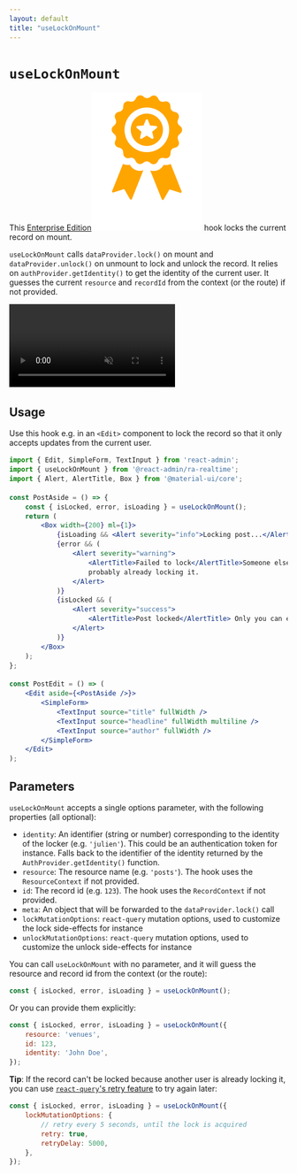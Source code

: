 ```yaml
---
layout: default
title: "useLockOnMount"
---
```


# `useLockOnMount`

This [Enterprise Edition](https://marmelab.com/ra-enterprise)<img class="icon" src="./img/premium.svg" /> hook locks the current record on mount.

`useLockOnMount` calls `dataProvider.lock()` on mount and `dataProvider.unlock()` on unmount to lock and unlock the record. It relies on `authProvider.getIdentity()` to get the identity of the current user. It guesses the current `resource` and `recordId` from the context (or the route) if not provided.

<video controls autoplay playsinline muted loop>
  <source src="./img/useLockOnMount.webm" type="video/webm"/>
  <source src="./img/useLockOnMount.mp4" type="video/mp4"/>
  Your browser does not support the video tag.
</video>


## Usage

Use this hook e.g. in an `<Edit>` component to lock the record so that it only accepts updates from the current user.

```jsx
import { Edit, SimpleForm, TextInput } from 'react-admin';
import { useLockOnMount } from '@react-admin/ra-realtime';
import { Alert, AlertTitle, Box } from '@material-ui/core';

const PostAside = () => {
    const { isLocked, error, isLoading } = useLockOnMount();
    return (
        <Box width={200} ml={1}>
            {isLoading && <Alert severity="info">Locking post...</Alert>}
            {error && (
                <Alert severity="warning">
                    <AlertTitle>Failed to lock</AlertTitle>Someone else is
                    probably already locking it.
                </Alert>
            )}
            {isLocked && (
                <Alert severity="success">
                    <AlertTitle>Post locked</AlertTitle> Only you can edit it.
                </Alert>
            )}
        </Box>
    );
};

const PostEdit = () => (
    <Edit aside={<PostAside />}>
        <SimpleForm>
            <TextInput source="title" fullWidth />
            <TextInput source="headline" fullWidth multiline />
            <TextInput source="author" fullWidth />
        </SimpleForm>
    </Edit>
);
```

## Parameters

`useLockOnMount` accepts a single options parameter, with the following properties (all optional):

-   `identity`: An identifier (string or number) corresponding to the identity of the locker (e.g. `'julien'`). This could be an authentication token for instance. Falls back to the identifier of the identity returned by the `AuthProvider.getIdentity()` function.
-   `resource`: The resource name (e.g. `'posts'`). The hook uses the `ResourceContext` if not provided.
-   `id`: The record id (e.g. `123`). The hook uses the `RecordContext` if not provided.
-   `meta`: An object that will be forwarded to the `dataProvider.lock()` call
-   `lockMutationOptions`: `react-query` mutation options, used to customize the lock side-effects for instance
-   `unlockMutationOptions`: `react-query` mutation options, used to customize the unlock side-effects for instance

You can call `useLockOnMount` with no parameter, and it will guess the resource and record id from the context (or the route):

```jsx
const { isLocked, error, isLoading } = useLockOnMount();
```

Or you can provide them explicitly:

```jsx
const { isLocked, error, isLoading } = useLockOnMount({
    resource: 'venues',
    id: 123,
    identity: 'John Doe',
});
```

**Tip**: If the record can't be locked because another user is already locking it, you can use [`react-query`'s retry feature](https://react-query-v3.tanstack.com/guides/mutations#retry) to try again later:

```jsx
const { isLocked, error, isLoading } = useLockOnMount({
    lockMutationOptions: {
        // retry every 5 seconds, until the lock is acquired
        retry: true,
        retryDelay: 5000,
    },
});
```
